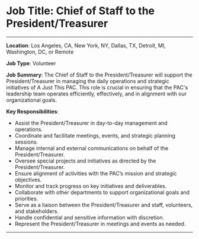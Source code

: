 # **Job Title**: Chief of Staff to the President/Treasurer

---

**Location**: Los Angeles, CA, New York, NY, Dallas, TX, Detroit, MI, Washington, DC, or Remote

**Job Type**: Volunteer

**Job Summary**: The Chief of Staff to the President/Treasurer will support the President/Treasurer in managing the daily operations and strategic initiatives of A Just This PAC. This role is crucial in ensuring that the PAC's leadership team operates efficiently, effectively, and in alignment with our organizational goals.

**Key Responsibilities**:
- Assist the President/Treasurer in day-to-day management and operations.
- Coordinate and facilitate meetings, events, and strategic planning sessions.
- Manage internal and external communications on behalf of the President/Treasurer.
- Oversee special projects and initiatives as directed by the President/Treasurer.
- Ensure alignment of activities with the PAC’s mission and strategic objectives.
- Monitor and track progress on key initiatives and deliverables.
- Collaborate with other departments to support organizational goals and priorities.
- Serve as a liaison between the President/Treasurer and staff, volunteers, and stakeholders.
- Handle confidential and sensitive information with discretion.
- Represent the President/Treasurer in meetings and events as needed.

---
